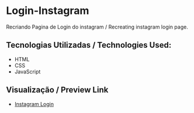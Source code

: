 # Login-Instagram
 Recriando Pagina de Login do instagram / Recreating instagram login page.

## Tecnologias Utilizadas / Technologies Used:
* HTML
* CSS
* JavaScript

## Visualização / Preview Link

* [Instagram Login](https://carlosdev0410.github.io/Login-Instagram/)
